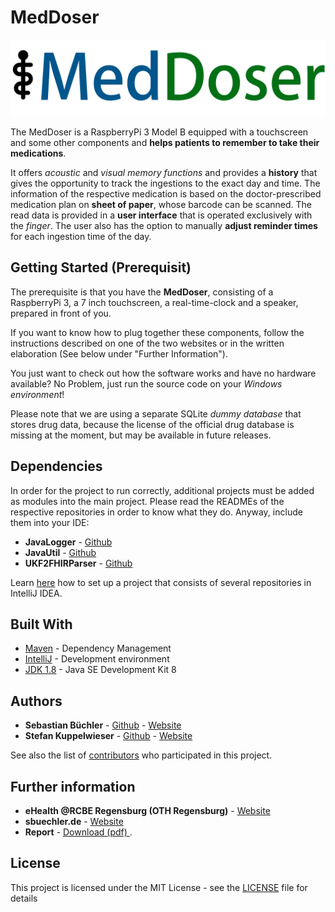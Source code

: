 # MedDoser

![alt text](https://raw.githubusercontent.com/TeamDF14/MedDoser/master/src/main/resources/images/logo_meddoser.png "MedDoser Logo (TeamDF14)")


The MedDoser is a RaspberryPi 3 Model B  equipped with a touchscreen and some other components and **helps patients to remember to take their medications**.

It offers *acoustic* and *visual memory functions* and provides a **history** that gives the opportunity to track the ingestions to the exact day and time. The information of the respective medication is based on the doctor-prescribed medication plan on **sheet of paper**, whose barcode can be scanned. The read data is provided in a **user interface** that is operated exclusively with the *finger*. The user also has the option to manually **adjust reminder times** for each ingestion time of the day.

## Getting Started (Prerequisit)

The prerequisite is that you have the **MedDoser**, consisting of a RaspberryPi 3, a 7 inch touchscreen, a real-time-clock and a speaker, prepared in front of you.

If you want to know how to plug together these components, follow the instructions described on one of the two websites  or in the written elaboration (See below under "Further Information").

You just want to check out how the software works and have no hardware available? No Problem, just run the source code on your *Windows environment*!

Please note that we are using a separate SQLite *dummy database* that stores drug data, because the license of the official drug database is missing at the moment, but may be available in future releases.

## Dependencies

In order for the project to run correctly, additional projects must be added as modules into the main project. Please read the READMEs of the respective repositories in order to know what they do. Anyway, include them into your IDE:

* **JavaLogger** - [Github](https://github.com/StefanKuppelwieser/JavaLogger)
* **JavaUtil** - [Github](https://github.com/TeamDF14/JavaUtil)
* **UKF2FHIRParser** - [Github](https://github.com/TeamDF14/UKF2FHIRParser)

Learn [here](https://sbuechler.de/tipps-tricks/105-intellij-idea-import-mehrerer-projekte) how to set up a project that consists of several repositories in IntelliJ IDEA.

## Built With

* [Maven](https://maven.apache.org/) - Dependency Management
* [IntelliJ](https://www.jetbrains.com/idea) - Development environment
* [JDK 1.8](http://www.oracle.com/technetwork/java/javase/downloads/jdk8-downloads-2133151.html) - Java SE Development Kit 8

## Authors

* **Sebastian Büchler** - [Github](https://github.com/sebikolon) - [Website](https://wwww.sbuechler.de)
* **Stefan Kuppelwieser** - [Github](https://github.com/StefanKuppelwieser) - [Website](https://wwww.kuppelwieser.net)

See also the list of [contributors](https://github.com/TeamDF14/MedDoser/graphs/contributors) who participated in this project.

## Further information

* **eHealth @RCBE Regensburg (OTH Regensburg)** - [Website](ehealth.rcbe.de/2018/04/27/meddoser-medikationsplan-auf-dem-raspberry-pi/)
* **sbuechler.de** - [Website](sbuechler.de/projekte/hardware/87-meddoser)
* **Report** -
[Download (pdf) ](https://sbuechler.de/_cstm/medDoser.pdf).


## License

This project is licensed under the MIT License - see the [LICENSE](LICENSE) file for details

